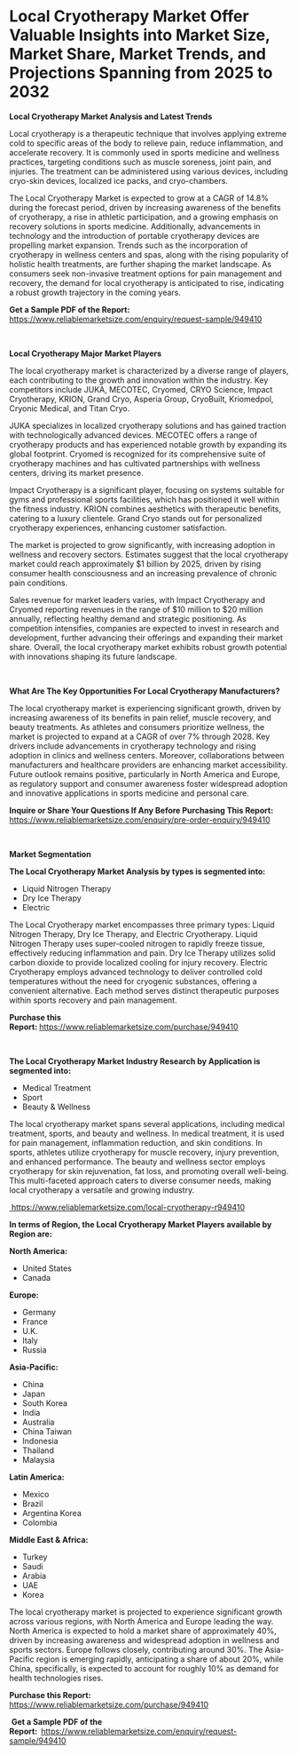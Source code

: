 <p><h1>Local Cryotherapy Market Offer Valuable Insights into Market Size, Market Share, Market Trends, and Projections Spanning from 2025 to 2032</h1></p><p><strong>Local Cryotherapy Market Analysis and Latest Trends</strong></p>
<p><p>Local cryotherapy is a therapeutic technique that involves applying extreme cold to specific areas of the body to relieve pain, reduce inflammation, and accelerate recovery. It is commonly used in sports medicine and wellness practices, targeting conditions such as muscle soreness, joint pain, and injuries. The treatment can be administered using various devices, including cryo-skin devices, localized ice packs, and cryo-chambers. </p><p>The Local Cryotherapy Market is expected to grow at a CAGR of 14.8% during the forecast period, driven by increasing awareness of the benefits of cryotherapy, a rise in athletic participation, and a growing emphasis on recovery solutions in sports medicine. Additionally, advancements in technology and the introduction of portable cryotherapy devices are propelling market expansion. Trends such as the incorporation of cryotherapy in wellness centers and spas, along with the rising popularity of holistic health treatments, are further shaping the market landscape. As consumers seek non-invasive treatment options for pain management and recovery, the demand for local cryotherapy is anticipated to rise, indicating a robust growth trajectory in the coming years.</p></p>
<p><strong>Get a Sample PDF of the Report:&nbsp;</strong> <a href="https://www.reliablemarketsize.com/enquiry/request-sample/949410?utm_campaign=3193&utm_medium=2&utm_source=Github&utm_content=ia&utm_term=16042025&utm_id=local-cryotherapy">https://www.reliablemarketsize.com/enquiry/request-sample/949410</a></p>
<p>&nbsp;</p>
<p><strong>Local Cryotherapy Major Market Players</strong></p>
<p><p>The local cryotherapy market is characterized by a diverse range of players, each contributing to the growth and innovation within the industry. Key competitors include JUKA, MECOTEC, Cryomed, CRYO Science, Impact Cryotherapy, KRION, Grand Cryo, Asperia Group, CryoBuilt, Kriomedpol, Cryonic Medical, and Titan Cryo. </p><p>JUKA specializes in localized cryotherapy solutions and has gained traction with technologically advanced devices. MECOTEC offers a range of cryotherapy products and has experienced notable growth by expanding its global footprint. Cryomed is recognized for its comprehensive suite of cryotherapy machines and has cultivated partnerships with wellness centers, driving its market presence.</p><p>Impact Cryotherapy is a significant player, focusing on systems suitable for gyms and professional sports facilities, which has positioned it well within the fitness industry. KRION combines aesthetics with therapeutic benefits, catering to a luxury clientele. Grand Cryo stands out for personalized cryotherapy experiences, enhancing customer satisfaction.</p><p>The market is projected to grow significantly, with increasing adoption in wellness and recovery sectors. Estimates suggest that the local cryotherapy market could reach approximately $1 billion by 2025, driven by rising consumer health consciousness and an increasing prevalence of chronic pain conditions.</p><p>Sales revenue for market leaders varies, with Impact Cryotherapy and Cryomed reporting revenues in the range of $10 million to $20 million annually, reflecting healthy demand and strategic positioning. As competition intensifies, companies are expected to invest in research and development, further advancing their offerings and expanding their market share. Overall, the local cryotherapy market exhibits robust growth potential with innovations shaping its future landscape.</p></p>
<p>&nbsp;</p>
<p><strong>What Are The Key Opportunities For Local Cryotherapy Manufacturers?</strong></p>
<p><p>The local cryotherapy market is experiencing significant growth, driven by increasing awareness of its benefits in pain relief, muscle recovery, and beauty treatments. As athletes and consumers prioritize wellness, the market is projected to expand at a CAGR of over 7% through 2028. Key drivers include advancements in cryotherapy technology and rising adoption in clinics and wellness centers. Moreover, collaborations between manufacturers and healthcare providers are enhancing market accessibility. Future outlook remains positive, particularly in North America and Europe, as regulatory support and consumer awareness foster widespread adoption and innovative applications in sports medicine and personal care.</p></p>
<p><strong>Inquire or Share Your Questions If Any Before Purchasing This Report:</strong> <a href="https://www.reliablemarketsize.com/enquiry/pre-order-enquiry/949410?utm_campaign=3193&utm_medium=2&utm_source=Github&utm_content=ia&utm_term=16042025&utm_id=local-cryotherapy">https://www.reliablemarketsize.com/enquiry/pre-order-enquiry/949410</a></p>
<p>&nbsp;</p>
<p><strong>Market Segmentation</strong></p>
<p><strong>The Local Cryotherapy Market Analysis by types is segmented into:</strong></p>
<p><ul><li>Liquid Nitrogen Therapy</li><li>Dry Ice Therapy</li><li>Electric</li></ul></p>
<p><p>The Local Cryotherapy market encompasses three primary types: Liquid Nitrogen Therapy, Dry Ice Therapy, and Electric Cryotherapy. Liquid Nitrogen Therapy uses super-cooled nitrogen to rapidly freeze tissue, effectively reducing inflammation and pain. Dry Ice Therapy utilizes solid carbon dioxide to provide localized cooling for injury recovery. Electric Cryotherapy employs advanced technology to deliver controlled cold temperatures without the need for cryogenic substances, offering a convenient alternative. Each method serves distinct therapeutic purposes within sports recovery and pain management.</p></p>
<p><strong>Purchase this Report:&nbsp;</strong><a href="https://www.reliablemarketsize.com/purchase/949410?utm_campaign=3193&utm_medium=2&utm_source=Github&utm_content=ia&utm_term=16042025&utm_id=local-cryotherapy">https://www.reliablemarketsize.com/purchase/949410</a></p>
<p>&nbsp;</p>
<p><strong>The Local Cryotherapy Market Industry Research by Application is segmented into:</strong></p>
<p><ul><li>Medical Treatment</li><li>Sport</li><li>Beauty & Wellness</li></ul></p>
<p><p>The local cryotherapy market spans several applications, including medical treatment, sports, and beauty and wellness. In medical treatment, it is used for pain management, inflammation reduction, and skin conditions. In sports, athletes utilize cryotherapy for muscle recovery, injury prevention, and enhanced performance. The beauty and wellness sector employs cryotherapy for skin rejuvenation, fat loss, and promoting overall well-being. This multi-faceted approach caters to diverse consumer needs, making local cryotherapy a versatile and growing industry.</p></p>
<p><a href="https://www.reliablemarketsize.com/local-cryotherapy-r949410?utm_campaign=3193&utm_medium=2&utm_source=Github&utm_content=ia&utm_term=16042025&utm_id=local-cryotherapy">&nbsp;https://www.reliablemarketsize.com/local-cryotherapy-r949410</a></p>
<p><strong>In terms of Region, the Local Cryotherapy Market Players available by Region are:</strong></p>
<p>
    <p> <strong> North America: </strong>
        <ul>
            <li>United States</li>
            <li>Canada</li>
        </ul>
        </p> 
    <p> <strong> Europe: </strong>
        <ul>
            <li>Germany</li>
            <li>France</li>
            <li>U.K.</li>
            <li>Italy</li>
            <li>Russia</li>
        </ul>
        </p> 
    <p> <strong> Asia-Pacific: </strong>
        <ul>
            <li>China</li>
            <li>Japan</li>
            <li>South Korea</li>
            <li>India</li>
            <li>Australia</li>
            <li>China Taiwan</li>
            <li>Indonesia</li>
            <li>Thailand</li>
            <li>Malaysia</li>
        </ul>
        </p> 
    <p> <strong> Latin America: </strong>
        <ul>
            <li>Mexico</li>
            <li>Brazil</li>
            <li>Argentina Korea</li>
            <li>Colombia</li>
        </ul>
        </p> 
    <p> <strong> Middle East & Africa: </strong>
        <ul>
            <li>Turkey</li>
            <li>Saudi</li>
            <li>Arabia</li>
            <li>UAE</li>
            <li>Korea</li>
        </ul>
    </p>
    </p>
<p><p>The local cryotherapy market is projected to experience significant growth across various regions, with North America and Europe leading the way. North America is expected to hold a market share of approximately 40%, driven by increasing awareness and widespread adoption in wellness and sports sectors. Europe follows closely, contributing around 30%. The Asia-Pacific region is emerging rapidly, anticipating a share of about 20%, while China, specifically, is expected to account for roughly 10% as demand for health technologies rises.</p></p>
<p><strong>Purchase this Report: </strong><a href="https://www.reliablemarketsize.com/purchase/949410?utm_campaign=3193&utm_medium=2&utm_source=Github&utm_content=ia&utm_term=16042025&utm_id=local-cryotherapy">https://www.reliablemarketsize.com/purchase/949410</a></p>
<p>&nbsp;<strong>Get a Sample PDF of the Report:&nbsp;&nbsp;</strong><a href="https://www.reliablemarketsize.com/enquiry/request-sample/949410?utm_campaign=3193&utm_medium=2&utm_source=Github&utm_content=ia&utm_term=16042025&utm_id=local-cryotherapy">https://www.reliablemarketsize.com/enquiry/request-sample/949410</a></p>
<p><strong></strong></p>
<p><p></p><p></p><p></p></p>
